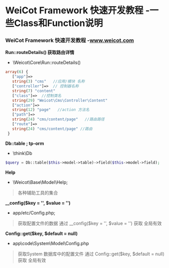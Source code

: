   
# WeiCot Framework  快速开发教程 -一些Class和Function说明
### WeiCot Framework  快速开发教程 -www.weicot.com 
 
**Run::routeDetails() 获取路由详情**
- \Weicot\Core\Run::routeDetails()
```php
array(6) {
   ["app"]=>
   string(3) "cms"   //应用/模块 名称
   ["controller"]=>  // 控制器名称
   string(7) "content"
   ["class"]=>  //控制类名
   string(29) "Weicot\Cms\Controller\Content"
   ["action"]=>
   string(12) "page"   //action 方法名
   ["path"]=>
   string(24) "cms/content/page"   //路由路径
   ["route"]=>
   string(24) "cms/content/page" //路由
 }


```
**Db::table ;   tp-orm**
- \think\Db
```php
$query = Db::table($this->model->table)->field($this->model->field);
```
**Help**
-  \Weicot\Base\Model\Help;
> 各种辅助工具的集合


**__config($key = '', $value = '')**
-   app/etc/Config.php;
> 获取配置文件的数据 通过 __config($key = '', $value = '')  获取 全局有效


**Config::get($key, $default = null)**
-   app\code\System\Model\Config.php 
> 获取System 数据库中的配置文件 通过 Config::get($key, $default = null)  获取 全局有效


 
 
